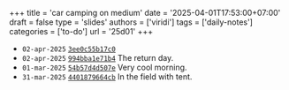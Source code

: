 +++
title = 'car camping on medium'
date = '2025-04-01T17:53:00+07:00'
draft = false
type = 'slides'
authors = ['viridi']
tags = ['daily-notes']
categories = ['to-do']
url = '25d01'
+++

+ `02-apr-2025` [`3ee0c55b17c0`](https://medium.com/@6unpnp/3ee0c55b17c0) 
+ `02-apr-2025` [`994bba1e71b4`](https://medium.com/p/994bba1e71b4) The return day.
+ `01-mar-2025` [`54b57d4d507e`](https://medium.com/p/54b57d4d507e) Very cool morning.
+ `31-mar-2025` [`4401879664cb`](https://medium.com/p/4401879664cb) In the field with tent.
